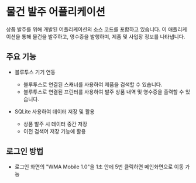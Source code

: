 # 물건 발주 어플리케이션
상품 발주를 위해 개발된 어플리케이션의 소스 코드를 포함하고 있습니다. 이 애플리케이션을 통해 물건을 발주하고, 영수증을 발행하며, 제품 및 사업장 정보를 나타냅니다.

## 주요 기능
- 블루투스 기기 연동
  - 블루투스로 연결된 스캐너를 사용하여 제품을 검색할 수 있습니다.
  - 블루투스로 연결된 프린터를 사용하여 발주 상품 내역 및 영수증을 출력할 수 있습니다.

    
- SQLite 사용하여 데이터 저장 및 활용
  - 상품 발주 시 데이터 중간 저장
  - 이전 검색어 저장 기능에 활용

## 로그인 방법
- 로그인 화면의 "WMA Mobile 1.0"을 1초 안에 5번 클릭하면 메인화면으로 이동 가능
